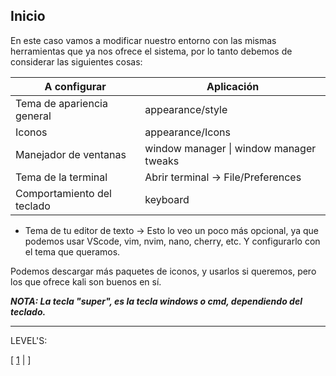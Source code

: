 ## Inicio

En este caso vamos a modificar nuestro entorno con las mismas herramientas que ya nos ofrece el sistema, por lo tanto debemos de considerar las siguientes cosas:


| A configurar               | Aplicación                              |
| -------------------------- | --------------------------------------- |
| Tema de apariencia general | appearance/style                        |
| Iconos                     | appearance/Icons                        |
| Manejador de ventanas      | window manager \| window manager tweaks |
| Tema de la terminal        | Abrir terminal -> File/Preferences      |
| Comportamiento del teclado | keyboard                                |



- Tema de tu editor de texto -> Esto lo veo un poco más opcional, ya que podemos usar VScode, vim, nvim, nano, cherry, etc. Y configurarlo con el tema que queramos.

Podemos descargar más paquetes de iconos, y usarlos si queremos, pero los que ofrece kali son buenos en sí.

***NOTA: La tecla "super", es la tecla windows o cmd, dependiendo del teclado.***

---

LEVEL'S:

[ [1](LEVELS/Appearance.md) | ]

